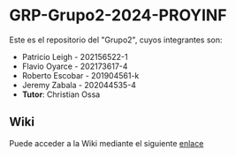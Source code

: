 # GRP-Grupo2-2024-PROYINF

Este es el repositorio del "Grupo2", cuyos integrantes son:

* Patricio Leigh  - 202156522-1
* Flavio Oyarce   - 202173617-4
* Roberto Escobar - 201904561-k
* Jeremy Zabala   - 202044535-4
* **Tutor**: Christian Ossa


## Wiki

Puede acceder a la Wiki mediante el siguiente [enlace](https://github.com/patoleigh/GRP-Grupo2-2024-PROYINF/wiki)
